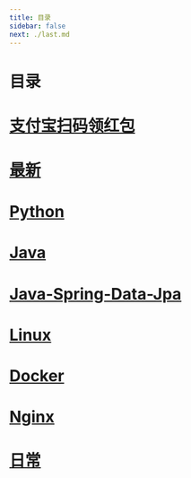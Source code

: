 ```yaml
---
title: 目录
sidebar: false
next: ./last.md
---
```

# 目录
# [支付宝扫码领红包](../support/)
# [最新](last.md)
# [Python](python/)
# [Java](java/)
# [Java-Spring-Data-Jpa](java-spring-data-jpa/)
# [Linux](linux/)
# [Docker](docker/)
# [Nginx](nginx/)
# [日常](diary/)
